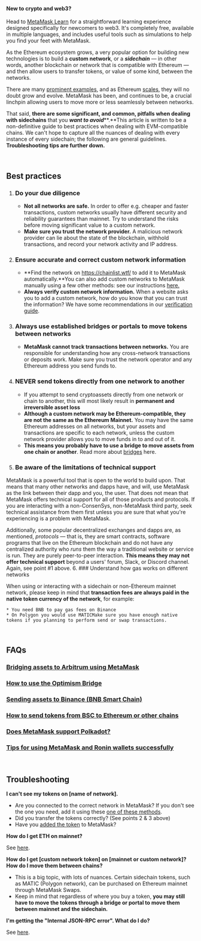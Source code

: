 
#### New to crypto and web3?


Head to [MetaMask Learn](https://learn.metamask.io/) for a straightforward learning experience designed specifically for newcomers to web3. It's completely free, available in multiple languages, and includes useful tools such as simulations to help you find your feet with MetaMask.



As the Ethereum ecosystem grows, a very popular option for building new technologies is to build a **custom network**, or a ***sidechain** —* in other words, another blockchain or network that is compatible with Ethereum — and then allow users to transfer tokens, or value of some kind, between the networks.


There are many [prominent examples](https://support.metamask.io/hc/en-us/articles/4415750833691), and as Ethereum [scales](https://ethereum.org/en/developers/docs/scaling/), they will no doubt grow and evolve. MetaMask has been, and continues to be, a crucial linchpin allowing users to move more or less seamlessly between networks.


That said, **there are some significant, and common, pitfalls when dealing with sidechains** that you ***want to avoid*****.**This article is written to be a non-definitive guide to best practices when dealing with EVM-compatible chains. We can't hope to capture all the nuances of dealing with every instance of every sidechain; the following are general guidelines. **Troubleshooting tips are further down.**


 


Best practices
--------------


1. ### Do your due diligence


	* **Not all networks are safe.** In order to offer e.g. cheaper and faster transactions, custom networks usually have different security and reliability guarantees than mainnet. Try to understand the risks before moving significant value to a custom network.
	* **Make sure you trust the network provider.** A malicious network provider can lie about the state of the blockchain, withhold transactions, and record your network activity and IP address.
2. ### Ensure accurate and correct custom network information


	* **Find the network on <https://chainlist.wtf/> to add it to MetaMask automatically.**You can also add custom networks to MetaMask manually using a few other methods: see our instructions [here.](https://support.metamask.io/hc/en-us/articles/360043227612)
	* **Always verify custom network information.** When a website asks you to add a custom network, how do you know that you can trust the information? We have some recommendations in our [verification guide](https://support.metamask.io/hc/en-us/articles/360057142392).
3. ### Always use established bridges or portals to move tokens between networks


	* **MetaMask cannot track transactions between networks.** You are responsible for understanding how any cross-network transactions or deposits work. Make sure you trust the network operator and any Ethereum address you send funds to.
4. ### NEVER send tokens directly from one network to another


	* If you attempt to send cryptoassets directly from one network or chain to another, this will most likely result in **permanent and irreversible asset loss**
	* **Although a custom network may be Ethereum-compatible, they are not the same as the Ethereum Mainnet.** You may have the same Ethereum addresses on all networks, but your assets and transactions are specific to each network, unless the custom network provider allows you to move funds in to and out of it.
	* **This means you probably have to use a bridge to move assets from one chain or another**. Read more about [bridges](https://support.metamask.io/hc/en-us/articles/4836913606683) here.
5. ### Be aware of the limitations of technical support


MetaMask is a powerful tool that is open to the world to build upon. That means that many other networks and dapps have, and will, use MetaMask as the link between their dapp and you, the user. That does not mean that MetaMask offers technical support for all of those products and protocols. If you are interacting with a non-ConsenSys, non-MetaMask third party, seek technical assistance from them first unless you are sure that what you're experiencing is a problem with MetaMask.


Additionally, some popular decentralized exchanges and dapps are, as mentioned, *protocols* — that is, they are smart contracts, software programs that live on the Ethereum blockchain and do not have any centralized authority who *runs* them the way a traditional website or service is run. They are purely peer-to-peer interaction. **This means they may not offer technical support** beyond a users' forum, Slack, or Discord channel. Again, see point #1 above.
6. ### Understand how gas works on different networks


When using or interacting with a sidechain or non-Ethereum mainnet network, please keep in mind that **transaction fees are always paid in the native token currency of the network**, for example: 


	* You need BNB to pay gas fees on Binance
	* On Polygon you would use MATICMake sure you have enough native tokens if you planning to perform send or swap transactions.


 



FAQs
-----


### [Bridging assets to Arbitrum using MetaMask](https://consensys.net/blog/metamask/how-to-bridge-your-assets-to-arbitrum-using-metamask/)


### [How to use the Optimism Bridge](https://consensys.net/blog/metamask/how-to-bridge-tokens-from-ethereum-to-optimism-with-metamask/)


### [Sending assets to Binance (BNB Smart Chain)](https://support.metamask.io/hc/en-us/articles/360059408871)


### [How to send tokens from BSC to Ethereum or other chains](https://support.metamask.io/hc/en-us/articles/4404464724635)


### [Does MetaMask support Polkadot?](https://support.metamask.io/hc/en-us/articles/360060861011)


### [Tips for using MetaMask and Ronin wallets successfully](https://support.metamask.io/hc/en-us/articles/4403684463899-Tips-for-using-MetaMask-and-Ronin-wallets-successfully)


 


Troubleshooting
---------------




**I can't see my tokens on [name of network].**

* Are you connected to the correct network in MetaMask? If you don't see the one you need, add it using these [one of these methods](https://support.metamask.io/hc/en-us/articles/360043227612).
* Did you transfer the tokens correctly? (See points 2 & 3 above)
* Have you [added the token](https://support.metamask.io/hc/en-us/articles/360015489031) to MetaMask?





**How do I get ETH on mainnet?**

See [here](https://support.metamask.io/hc/en-us/articles/360058239311).





**How do I get [custom network token] on [mainnet or custom network]? How do I move them between chains?**

* This is a big topic, with lots of nuances. Certain sidechain tokens, such as MATIC (Polygon network), can be purchased on Ethereum mainnet through MetaMask Swaps.
* Keep in mind that regardless of where you buy a token, **you may still have to move the tokens through a bridge or portal to move them between mainnet and the sidechain.**





**I'm getting the "Internal JSON-RPC error". What do I do?**

See [here](https://support.metamask.io/hc/en-us/articles/360059289871).




